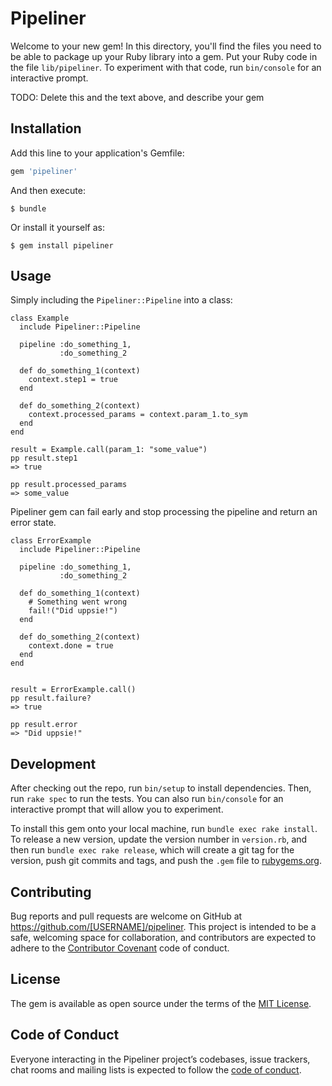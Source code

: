 # Pipeliner

Welcome to your new gem! In this directory, you'll find the files you need to be able to package up your Ruby library into a gem. Put your Ruby code in the file `lib/pipeliner`. To experiment with that code, run `bin/console` for an interactive prompt.

TODO: Delete this and the text above, and describe your gem

## Installation

Add this line to your application's Gemfile:

```ruby
gem 'pipeliner'
```

And then execute:

    $ bundle

Or install it yourself as:

    $ gem install pipeliner

## Usage

Simply including the `Pipeliner::Pipeline` into a class:
```
class Example
  include Pipeliner::Pipeline

  pipeline :do_something_1,
           :do_something_2

  def do_something_1(context)
    context.step1 = true
  end

  def do_something_2(context)
    context.processed_params = context.param_1.to_sym
  end
end

result = Example.call(param_1: "some_value")
pp result.step1
=> true

pp result.processed_params
=> some_value
```

Pipeliner gem can fail early and stop processing the pipeline and return an error state.

```
class ErrorExample
  include Pipeliner::Pipeline

  pipeline :do_something_1,
           :do_something_2

  def do_something_1(context)
    # Something went wrong
    fail!("Did uppsie!")
  end

  def do_something_2(context)
    context.done = true
  end
end


result = ErrorExample.call()
pp result.failure?
=> true

pp result.error
=> "Did uppsie!"
```

## Development

After checking out the repo, run `bin/setup` to install dependencies. Then, run `rake spec` to run the tests. You can also run `bin/console` for an interactive prompt that will allow you to experiment.

To install this gem onto your local machine, run `bundle exec rake install`. To release a new version, update the version number in `version.rb`, and then run `bundle exec rake release`, which will create a git tag for the version, push git commits and tags, and push the `.gem` file to [rubygems.org](https://rubygems.org).

## Contributing

Bug reports and pull requests are welcome on GitHub at https://github.com/[USERNAME]/pipeliner. This project is intended to be a safe, welcoming space for collaboration, and contributors are expected to adhere to the [Contributor Covenant](http://contributor-covenant.org) code of conduct.

## License

The gem is available as open source under the terms of the [MIT License](https://opensource.org/licenses/MIT).

## Code of Conduct

Everyone interacting in the Pipeliner project’s codebases, issue trackers, chat rooms and mailing lists is expected to follow the [code of conduct](https://github.com/[USERNAME]/pipeliner/blob/master/CODE_OF_CONDUCT.md).
